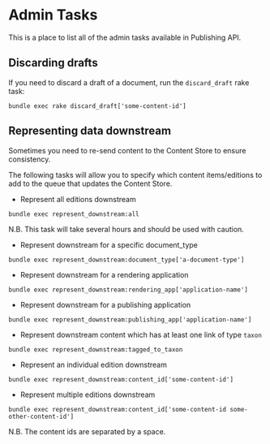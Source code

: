 # Admin Tasks

This is a place to list all of the admin tasks available in Publishing API.

## Discarding drafts

If you need to discard a draft of a document, run the `discard_draft` rake task:

```
bundle exec rake discard_draft['some-content-id']
```

## Representing data downstream

Sometimes you need to re-send content to the Content Store to ensure consistency.

The following tasks will allow you to specify which content items/editions to add to the queue that updates the Content Store.

* Represent all editions downstream
```
bundle exec represent_downstream:all
```
N.B. This task will take several hours and should be used with caution.

* Represent downstream for a specific document_type
```
bundle exec represent_downstream:document_type['a-document-type']
```

* Represent downstream for a rendering application
```
bundle exec represent_downstream:rendering_app['application-name']
```

* Represent downstream for a publishing application
```
bundle exec represent_downstream:publishing_app['application-name']
```

* Represent downstream content which has at least one link of type `taxon`
```
bundle exec represent_downstream:tagged_to_taxon
```

* Represent an individual edition downstream
```
bundle exec represent_downstream:content_id['some-content-id']
```

* Represent multiple editions downstream
```
bundle exec represent_downstream:content_id['some-content-id some-other-content-id']
```
N.B. The content ids are separated by a space.

